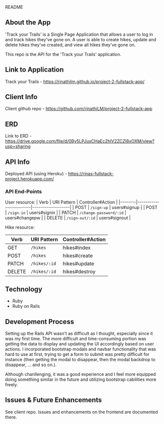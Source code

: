README

## About the App

'Track your Trails' is a Single Page Application that allows a user to log in and track hikes they've gone on. A user is able to create hikes, update and delete hikes they've created, and view all hikes they've gone on.

This repo is the API for the 'Track your Trails' application.

## Link to Application

Track your Trails - https://rinathilm.github.io/project-2-fullstack-app/

## Client Info

Client github repo - https://github.com/rinathiLM/project-2-fullstack-app

## ERD

Link to ERD - https://drive.google.com/file/d/0By5LPJuxCHaEc2hIV2ZCZl8xOXM/view?usp=sharing

## API Info

Deployed API (using Heroku) - https://rinas-fullstack-project.herokuapp.com/

### API End-Points

User resource:
| Verb   | URI Pattern            | Controller#Action |
|--------|------------------------|-------------------|
| POST   | `/sign-up`             | users#signup      |
| POST   | `/sign-in`             | users#signin      |
| PATCH  | `/change-password/:id` | users#changepw    |
| DELETE | `/sign-out/:id`        | users#signout     |

Hike resource:

| Verb   | URI Pattern            | Controller#Action |
|--------|------------------------|-------------------|
| GET    | `/hikes`               | hikes#index       |
| POST   | `/hikes`               | hikes#create      |
| PATCH  | `/hikes/:id`           | hikes#update      |
| DELETE | `/hikes/:id`           | hikes#destroy     |

## Technology

- Ruby
- Ruby on Rails

## Development Process

Setting up the Rails API wasn't as difficult as I thought, especially since it was my first time. The more difficult and time-consuming portion was getting the data to display and updating the UI accordingly based on user actions. I incorporated bootstrap modals and navbar functionality that was hard to use at first, trying to get a form to submit was pretty difficult for instance (then getting the modal to disappear, then the modal backdrop to disappear, ... and so on.).

Although chanllenging, it was a good experience and I feel more equipped doing something similar in the future and utilizing bootstrap cabilities more freely.

## Issues & Future Enhancements

See client repo. Issues and enhancements on the frontend are documented there.
